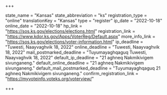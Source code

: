 +++

state_name = "Kansas"
state_abbreviation = "ks"
registration_type = "online"
translationKey = "Kansas"
type = "register"
ip_date = "2022-10-18"
online_date = "2022-10-18"
hp_link = "https://sos.ks.gov/elections/elections.html"
registration_link = "https://www.kdor.ks.gov/Apps/VoterReg/Default.aspx"
more_info_link = "https://sos.ks.gov/elections/voter-information.html"
ip_deadline = "Tuwesti, Naayvaghvik 18, 2022"
online_deadline = "Tuwesti, Naayvaghvik 18, 2022"
mail_postmarked_deadline = "Tuyumayaghqaguq Tuwesti, Naayvaghvik 18, 2022"
default_ip_deadline = "21 aghneq Nakmikivigem sivunganeng."
default_online_deadline = "21 aghneq Nakmikivigem sivunganeng."
default_mail_postmarked_deadline = "Tuyumayaghqaguq 21 aghneq Nakmikivigem sivunganeng."
confirm_registration_link = "https://myvoteinfo.voteks.org/voterview/"

+++